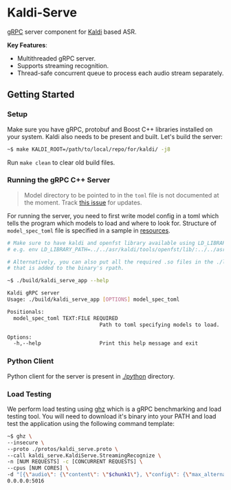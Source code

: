 # Kaldi-Serve

[gRPC](https://grpc.io/) server component for [Kaldi](https://kaldi-asr.org/)
based ASR.

**Key Features**:

- Multithreaded gRPC server.
- Supports streaming recognition.
- Thread-safe concurrent queue to process each audio stream separately.

## Getting Started

### Setup

Make sure you have gRPC, protobuf and Boost C++ libraries installed on your system. Kaldi also needs to
be present and built. Let's build the server:

```bash
~$ make KALDI_ROOT=/path/to/local/repo/for/kaldi/ -j8
```

Run `make clean` to clear old build files.

### Running the gRPC C++ Server

> Model directory to be pointed to in the `toml` file is not documented at the moment. Track [this issue](https://github.com/Vernacular-ai/kaldi-serve/issues/3) for updates.

For running the server, you need to first write model config in a toml which
tells the program which models to load and where to look for. Structure of
`model_spec_toml` file is specified in a sample in
[resources](./resources/model-spec.toml).

```bash
# Make sure to have kaldi and openfst library available using LD_LIBRARY_PATH or something
# e.g. env LD_LIBRARY_PATH=../../asr/kaldi/tools/openfst/lib/:../../asr/kaldi/src/lib/ ./build/kaldi_serve_app

# Alternatively, you can also put all the required .so files in the ./lib/ directory since
# that is added to the binary's rpath.

~$ ./build/kaldi_serve_app --help

Kaldi gRPC server
Usage: ./build/kaldi_serve_app [OPTIONS] model_spec_toml

Positionals:
  model_spec_toml TEXT:FILE REQUIRED
                              Path to toml specifying models to load.

Options:
  -h,--help                   Print this help message and exit
```

### Python Client

Python client for the server is present in [./python](./python) directory.

### Load Testing

We perform load testing using [ghz](https://ghz.sh/) which is a gRPC benchmarking and load testing tool. You will need to download it's binary into your PATH and load test the application using the following command template:

```bash
~$ ghz \
--insecure \
--proto ./protos/kaldi_serve.proto \
--call kaldi_serve.KaldiServe.StreamingRecognize \
-n [NUM REQUESTS] -c [CONCURRENT REQUESTS] \
--cpus [NUM CORES] \
-d "[{\"audio\": {\"content\": \"$chunk1\"}, \"config\": {\"max_alternatives\": [N_BEST], \"language_code\": \"[LANGUUAGE]\", \"model\": \"[MODEL]\"}}, ...more chunks]" \
0.0.0.0:5016
```
